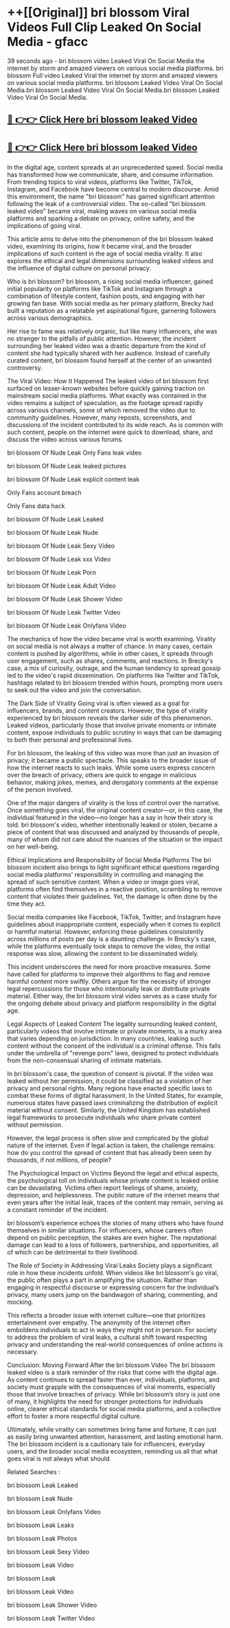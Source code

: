 # ++[[Original]] bri blossom Viral Videos Full Clip Leaked On Social Media - gfacc<br>

39 seconds ago - bri blossom video Leaked Viral On Social Media the internet by storm and amazed viewers on various social media platforms.
bri blossom Full video Leaked Viral the internet by storm and amazed viewers on various social media platforms. bri blossom Leaked Video Viral On Social Media.bri blossom Leaked Video Viral On Social Media.bri blossom Leaked Video Viral On Social Media.<br>


## [🔴 👉👉 Click Here bri blossom leaked Video ](https://onlyclips.site?title=bri_blossom&ref=git)

## [🔴 👉👉 Click Here bri blossom leaked Video ](https://onlyclips.site?title=bri_blossom&ref=git)

In the digital age, content spreads at an unprecedented speed. Social media has transformed how we communicate, share, and consume information. From trending topics to viral videos, platforms like Twitter, TikTok, Instagram, and Facebook have become central to modern discourse. Amid this environment, the name "bri blossom" has gained significant attention following the leak of a controversial video. The so-called "bri blossom leaked video" became viral, making waves on various social media platforms and sparking a debate on privacy, online safety, and the implications of going viral.

This article aims to delve into the phenomenon of the bri blossom leaked video, examining its origins, how it became viral, and the broader implications of such content in the age of social media virality. It also explores the ethical and legal dimensions surrounding leaked videos and the influence of digital culture on personal privacy.

Who is bri blossom?
bri blossom, a rising social media influencer, gained initial popularity on platforms like TikTok and Instagram through a combination of lifestyle content, fashion posts, and engaging with her growing fan base. With social media as her primary platform, Brecky had built a reputation as a relatable yet aspirational figure, garnering followers across various demographics.

Her rise to fame was relatively organic, but like many influencers, she was no stranger to the pitfalls of public attention. However, the incident surrounding her leaked video was a drastic departure from the kind of content she had typically shared with her audience. Instead of carefully curated content, bri blossom found herself at the center of an unwanted controversy.

The Viral Video: How It Happened
The leaked video of bri blossom first surfaced on lesser-known websites before quickly gaining traction on mainstream social media platforms. What exactly was contained in the video remains a subject of speculation, as the footage spread rapidly across various channels, some of which removed the video due to community guidelines. However, many reposts, screenshots, and discussions of the incident contributed to its wide reach. As is common with such content, people on the internet were quick to download, share, and discuss the video across various forums.

bri blossom Of Nude Leak Only Fans leak video

bri blossom Of Nude Leak leaked pictures

bri blossom Of Nude Leak explicit content leak

Only Fans account breach

Only Fans data hack

bri blossom Of Nude Leak Leaked

bri blossom Of Nude Leak Nude

bri blossom Of Nude Leak Sexy Video

bri blossom Of Nude Leak xxx Video

bri blossom Of Nude Leak Porn

bri blossom Of Nude Leak Adult Video

bri blossom Of Nude Leak Shower Video

bri blossom Of Nude Leak Twitter Video

bri blossom Of Nude Leak Onlyfans Video

The mechanics of how the video became viral is worth examining. Virality on social media is not always a matter of chance. In many cases, certain content is pushed by algorithms, while in other cases, it spreads through user engagement, such as shares, comments, and reactions. In Brecky's case, a mix of curiosity, outrage, and the human tendency to spread gossip led to the video's rapid dissemination. On platforms like Twitter and TikTok, hashtags related to bri blossom trended within hours, prompting more users to seek out the video and join the conversation.

The Dark Side of Virality
Going viral is often viewed as a goal for influencers, brands, and content creators. However, the type of virality experienced by bri blossom reveals the darker side of this phenomenon. Leaked videos, particularly those that involve private moments or intimate content, expose individuals to public scrutiny in ways that can be damaging to both their personal and professional lives.

For bri blossom, the leaking of this video was more than just an invasion of privacy; it became a public spectacle. This speaks to the broader issue of how the internet reacts to such leaks. While some users express concern over the breach of privacy, others are quick to engage in malicious behavior, making jokes, memes, and derogatory comments at the expense of the person involved.

One of the major dangers of virality is the loss of control over the narrative. Once something goes viral, the original content creator—or, in this case, the individual featured in the video—no longer has a say in how their story is told. bri blossom's video, whether intentionally leaked or stolen, became a piece of content that was discussed and analyzed by thousands of people, many of whom did not care about the nuances of the situation or the impact on her well-being.

Ethical Implications and Responsibility of Social Media Platforms
The bri blossom incident also brings to light significant ethical questions regarding social media platforms' responsibility in controlling and managing the spread of such sensitive content. When a video or image goes viral, platforms often find themselves in a reactive position, scrambling to remove content that violates their guidelines. Yet, the damage is often done by the time they act.

Social media companies like Facebook, TikTok, Twitter, and Instagram have guidelines about inappropriate content, especially when it comes to explicit or harmful material. However, enforcing these guidelines consistently across millions of posts per day is a daunting challenge. In Brecky's case, while the platforms eventually took steps to remove the video, the initial response was slow, allowing the content to be disseminated widely.

This incident underscores the need for more proactive measures. Some have called for platforms to improve their algorithms to flag and remove harmful content more swiftly. Others argue for the necessity of stronger legal repercussions for those who intentionally leak or distribute private material. Either way, the bri blossom viral video serves as a case study for the ongoing debate about privacy and platform responsibility in the digital age.

Legal Aspects of Leaked Content
The legality surrounding leaked content, particularly videos that involve intimate or private moments, is a murky area that varies depending on jurisdiction. In many countries, leaking such content without the consent of the individual is a criminal offense. This falls under the umbrella of "revenge porn" laws, designed to protect individuals from the non-consensual sharing of intimate materials.

In bri blossom's case, the question of consent is pivotal. If the video was leaked without her permission, it could be classified as a violation of her privacy and personal rights. Many regions have enacted specific laws to combat these forms of digital harassment. In the United States, for example, numerous states have passed laws criminalizing the distribution of explicit material without consent. Similarly, the United Kingdom has established legal frameworks to prosecute individuals who share private content without permission.

However, the legal process is often slow and complicated by the global nature of the internet. Even if legal action is taken, the challenge remains: how do you control the spread of content that has already been seen by thousands, if not millions, of people?

The Psychological Impact on Victims
Beyond the legal and ethical aspects, the psychological toll on individuals whose private content is leaked online can be devastating. Victims often report feelings of shame, anxiety, depression, and helplessness. The public nature of the internet means that even years after the initial leak, traces of the content may remain, serving as a constant reminder of the incident.

bri blossom’s experience echoes the stories of many others who have found themselves in similar situations. For influencers, whose careers often depend on public perception, the stakes are even higher. The reputational damage can lead to a loss of followers, partnerships, and opportunities, all of which can be detrimental to their livelihood.

The Role of Society in Addressing Viral Leaks
Society plays a significant role in how these incidents unfold. When videos like bri blossom's go viral, the public often plays a part in amplifying the situation. Rather than engaging in respectful discourse or expressing concern for the individual’s privacy, many users jump on the bandwagon of sharing, commenting, and mocking.

This reflects a broader issue with internet culture—one that prioritizes entertainment over empathy. The anonymity of the internet often emboldens individuals to act in ways they might not in person. For society to address the problem of viral leaks, a cultural shift toward respecting privacy and understanding the real-world consequences of online actions is necessary.

Conclusion: Moving Forward After the bri blossom Video
The bri blossom leaked video is a stark reminder of the risks that come with the digital age. As content continues to spread faster than ever, individuals, platforms, and society must grapple with the consequences of viral moments, especially those that involve breaches of privacy. While bri blossom’s story is just one of many, it highlights the need for stronger protections for individuals online, clearer ethical standards for social media platforms, and a collective effort to foster a more respectful digital culture.

Ultimately, while virality can sometimes bring fame and fortune, it can just as easily bring unwanted attention, harassment, and lasting emotional harm. The bri blossom incident is a cautionary tale for influencers, everyday users, and the broader social media ecosystem, reminding us all that what goes viral is not always what should.

Related Searches :

bri blossom Leak Leaked

bri blossom Leak Nude

bri blossom Leak Onlyfans Video

bri blossom Leak Leaks

bri blossom Leak Photos

bri blossom Leak Sexy Video

bri blossom Leak Video

bri blossom Leak

bri blossom Leak Video

bri blossom Leak Shower Video

bri blossom Leak Twitter Video

